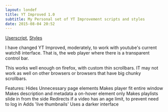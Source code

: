 ```yaml
---
layout: londef
title: YT Improved 1.0
subtitle: My Personal set of YT Improvement scripts and styles
date: 2015-08-04 20:52
---
```


[Userscript][ajs], [Styles][acss]

I have changed YT Improved, moderately, to work with youtube's current watch8 interface. 
That is, the web player where there is a transparent control bar.

This works well enough on firefox, with custom thin scrollbars. IT may not work as well on other browsers or browsers that have big chunky scrollbars.

Features:
Hides Unnecessary page elements
Makes player fit entire window
Makes description and metadata a on-hover element only
Makes playlists slide in from the side
Redirects if a video has an age limit, to prevent need to log in
Adds 'live thumbnails'
Uses a darker interface

[ajs]:  https://lonmcgregor.github.io/YTImproved/scripts/YT-Improved.compiled.1.0.min.js
[acss]: https://lonmcgregor.github.io/YTImproved/css/YTImproved.compiled.1.0.min.css